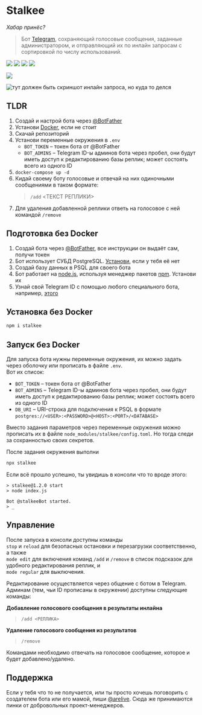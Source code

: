 # Stalkee
*Хабар принёс?*

> Бот [Telegram](https://telegram.org), сохраняющий голосовые сообщения, заданные администратором, и отправляющий их по инлайн запросам с сортировкой по числу использований.

![](https://img.shields.io/tokei/lines/github/arebaka/stalkee)
![](https://img.shields.io/github/repo-size/arebaka/stalkee)
![](https://img.shields.io/npm/v/stalkee)
![](https://img.shields.io/codefactor/grade/github/arebaka/stalkee)

![](https://img.shields.io/badge/Russian-100%25-brightgreen)

![тут должен быть скриншот инлайн запроса, но куда то делся](https://user-images.githubusercontent.com/36796676/127343858-474b275f-ab45-4a23-9c96-b118f4d389d1.png)

## TLDR
1. Создай и настрой бота через [@BotFather](https://t.me/BotFather)
2. Установи [Docker](https://www.docker.com), если не стоит
3. Скачай репозиторий
4. Установи переменные окружения в `.env`
	- `BOT_TOKEN` – токен бота от @BotFather
	- `BOT_ADMINS` – Telegram ID-ы админов бота через пробел, они будут иметь доступ к редактированию базы реплик; может состоять всего из одного ID
5. `docker-compose up -d`
6. Кидай своему боту голосовые и отвечай на них одиночными сообщениями в таком формате:
	> `/add` <ТЕКСТ РЕПЛИКИ>
7.  Для удаления добавленной реплики ответь на голосовое с ней командой `/remove`

## Подготовка без Docker
1. Создай бота через [@BotFather](https://t.me/BotFather), все инструкции он выдаёт сам, получи токен
2. Бот использует СУБД PostgreSQL. [Установи](https://www.postgresql.org/download/), если у тебя её нет
3. Создай базу данных в PSQL для своего бота
4. Бот работает на [node.js](https://npmjs.com/package/node), используя менеджер пакетов [npm](https://www.npmjs.com). Установи их
5. Узнай свой Telegram ID с помощью любого специального бота, например, [этого](https://t.me/myidbot)

## Установка без Docker
```bash
npm i stalkee
```

## Запуск без Docker
Для запуска бота нужны переменные окружения,
их можно задать через оболочку или прописать в файле `.env`.  
Вот их список:

- `BOT_TOKEN` – токен бота от @BotFather
- `BOT_ADMINS` – Telegram ID-ы админов бота через пробел, они будут иметь доступ к редактированию базы реплик; может состоять всего из одного ID
- `DB_URI` – URI-строка для подключения к PSQL в формате `postgres://<USER>:<PASSWORD>@<HOST>:<PORT>/<DATABASE>`

Вместо задания параметров через переменные окружения
можно прописать их в файле `node_modules/stalkee/config.toml`.
Но тогда следи за сохранностью своих секретов.

После задания окружения выполни
```bash
npx stalkee
```

Если всё прошло успешно, ты увидишь в консоли что то вроде этого:
```
> stalkee@1.2.0 start
> node index.js

Bot @stalkeeBot started.
> _
```

## Управление
После запуска в консоли доступны команды  
`stop` и `reload` для безопасных остановки и перезагрузки соответственно, а также  
`mode edit` для включения команд `/add` и `/remove` в список подсказок для удобного редактирования реплик, и  
`mode regular` для выключения.

Редактирование осуществляется через общение с ботом в Telegram.
Админам (тем, чьи ID прописаны в окружении) доступны следующие команды:

**Добавление голосового сообщения в результаты инлайна**
> `/add <РЕПЛИКА>`

**Удаление голосового сообщения из результатов**
> `/remove`

Командами необходимо отвечать на голосовое сообщение, которое и будет добавлено/удалено.

## Поддержка
Если у тебя что то не получается, или ты просто хочешь поговорить с создателем бота или его мамой,
пиши [@arelive](https://t.me/arelive).
Сюда же принимаются пинки от добровольных проект-менеджеров.
